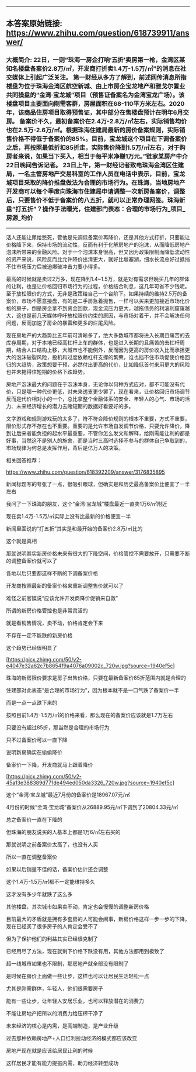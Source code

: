 ----------------------------------------
## 本答案原始链接: https://www.zhihu.com/question/618739911/answer/
### 大概简介: 22日，一则“珠海一房企打响‘五折’卖房第一枪，金湾区某知名楼盘备案价2.8万/㎡，开发商打折卖1.4万-1.5万/㎡”的消息在社交媒体上引起广泛关注。 第一财经从多方了解到，前述网传消息所指楼盘为位于珠海金湾区航空新城、由上市房企宝龙地产和雅戈尔置业共同操盘的“金湾·宝龙城”项目（预售证备案名为金湾宝龙广场）。该楼盘项目主要面向刚需客群，房屋面积在68-110平方米左右。2020年，该商品住房项目取得预售证，其中部分在售楼盘预计在明年6月交房。 备案价不久，最初备案价在2.4万-2.8万/㎡左右，实际销售均价也在2.5万-2.6万/㎡。根据珠海住建局最新的房价备案规则，实际销售价格不得低于备案价的85%。目前，宝龙城这个项目在下调备案价之后，再按照最低折扣85折走，实际售价降到1.5万/㎡左右，对于购房者来说，如果当下买入，相当于每平米净赚1万元。”链家某房产中介22日晚间告诉记者。 23日上午，第一财经记者致电珠海金湾区住建局，一名主管房地产交易科室的工作人员在电话中表示，目前，宝龙城项目采取的降价推盘做法为合理的市场行为。在珠海，当地房地产开发商可以每个季度向珠海市住建局申请调整一次新房备案价，调整后，只要售价不低于备案价的八五折，就可以正常办理网签。珠海新盘“打五折”？操作手法曝光，住建部门表态：合理的市场行为_项目_房源_均价
----------------------------------------
活人还能让尿给憋死，管他是先调低备案价再降价，还是其他方式打折，只要能让价格降下来，保持市场的流动性，反而有利于化解房地产的泡沫，从而降低房地产泡沫所带来的金融风险。对于一个泡沫本身很高，但又因为政策限制而降低流动性的资产来说，风险反而比允许降价出清更大，就好比堰塞湖，细水长流总好过抵挡不住市场压力后被迫爆破冲击力要小得多。

最高的时候就是卖过2万多，现在降到1.4~1.5万，就是对有需求但晚买几年的群体的让利，也是让价格回归市场行为的过程，价格结合利息，这几年可省不少钱呢。至于放松限价的方式，无非是政策给自己一个台阶下。如果持续的维持2.5万的备案价，市场不愿意接盘，有的是二手房急着抛售，一样可以买来更加接近市场化价格的房子，倒是房企拿不到资金回款，现金流压力更大，越拖债务的利滚利窟窿越大，这也是前几天媒体呼吁放松限价约束的原因，与市场对着干，并不会解决任何问题，反而加速了房企的暴雷和更多的烂尾风险。

现在房地产的大趋势比五年前可清晰多了，绝大多数城市都将进入长期且痛苦的去库存周期，对于本地已经高杠杆上车的群体，也是进入长期的且痛苦的去杠杆周期，结合人口结构上移，大城市也不能例外，反而因为更高的房价收入比而承担更大的泡沫破裂风险，投机和过度依赖杠杆支撑的繁荣，谁也挡不住市场促使价格回归的大趋势，政策想要干预，必然付出更高的代价，比如降低首付来用更大的风险也并未拖得住短期的价格下跌趋势。

房地产泡沫最大的问题在于泡沫本身，无论你以何种方式应对，都不可能没有代价，只是哪一种代价更低，对未来透支更少罢了，现在看来，让价格回归市场调节反而是代价相对小的一个，总比拿整个金融体系的安全、年轻人的心气、市场的活力、未来经济增长的潜力去赌短期的数据好看要好的多。

文字游戏和规则游戏玩的太多了，符不符合降价规则的根本不重要，方式不重要，限价形式存不存在也不重要。重要的是允许市场自发调节价格，只要允许降价，降到让后来者能负担的起水平最重要，不管你怎么发文和解释，给刚需能让利的都是好事，当然这不是别人的施舍，而是当时三高时选择不参与的群体自己争取到的，市场规律为何总是发挥作用，背后是亿万人的决策。

相关回答推荐：

https://www.zhihu.com/question/618392209/answer/3176835895



新闻标题写的夸张了一点，很吸引眼球，但确实是和历史最高备案价比便宜了一半左右

我问了一下珠海的朋友，这个“金湾·宝龙城”楼盘最近一直卖1万6/㎡附近

现在卖1.4万-1.5万/㎡实际上没有比最新的价格便宜一半

新闻里面说的“打五折”其实是和最开始的备案价2.8万/㎡比的

这个就是真相




那就说明其实新房价格未来有很大的下降空间，价格管控不需要放开，只需要不断的调整备案价就可以了

各地以后只要都这样不断的下调备案价格

开发商按照最新的备案价格来重新调整售价就可以了

难怪之前官媒说“应该允许开发商降价促销来自救”

所谓的新房价格管控也是非常灵活的

就是看销售情况，卖不动，价格肯定会下来

不存在一定不能跌的新房价格

这个趋势已经很明显了

[https://picx.zhimg.com/50/v2-e4047e32a62c7b8654f9a4076a09002c_720w.jpg?source=1940ef5c]

珠海的新房限价要求是房子出售价格，只要在最新备案价85折范围内就是合理的

住建部对此表态“是合理的市场行为”，因为根本就不是一口气跌了备案价一半

而是一点一点跌下来的

按照目前1.4万-1.5万/㎡的价格来看，那么现在的备案价应该就是1.7万左右

只要没有超过85折，那当然是合理的市场行为

只不过备案价可以一直下降

说明新房确实在偷偷降价

备案价一下降，开发商就马上跟着降价

[https://picx.zhimg.com/50/v2-45a13e388389d771de494ed050da3326_720w.jpg?source=1940ef5c]

这个“金湾·宝龙城”最近7月份的备案价是18967.07元/㎡

4月份的时候“金湾·宝龙城”备案价从26889.95元/㎡下调到了20804.33元/㎡

总之备案价一直在下降的

但珠海的朋友说买的人基本上都是1万6/㎡左右买的

那就说明之前备案价太高了，也没有人买

所以一直在调整备案价

如果以后销量不佳的话，备案价估计还会调整

这个1.4万-1.5万/㎡都不一定能维持多久

这才没有多少年就跌了这么多

其他楼盘，其次城市如果卖不动，肯定也会慢慢的调整新房价格




目前最大的矛盾就是拥有多套房的人可能会闹事，新房价格这样一步一步的下降，现在已经买了很多房子的人肯定会受不了

但为了保护他们的利益其实已经很克制了

已经用尽了方法，现在就剩下价格下跌没有用，其他方法都用到极致了

超一线城市如果也不限制，那房地产就全部没有限制了

是时候在房价上面做一些让步，这样也可以让居民生活轻松一点

尤其是刚需群体，年轻人，他们很需要房子

能有一些让步，让年轻人安居乐业，也可以释放潜在的消费力

不能让房地产把所以的消费力给压榨干净了

未来经济的核心是内需，是高端制造，是产业升级

过去那种依赖房地产+人口红利拉动经济的模式都应该改变

房地产现在就是应该给居民让利的时候

这样居民才能有能力提振内需，助力经济转型成功